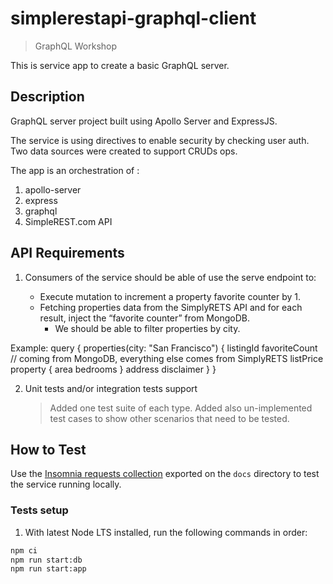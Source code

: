 # simplerestapi-graphql-client

> GraphQL Workshop

This is service app to create a basic GraphQL server.

## Description

GraphQL server project built using Apollo Server and ExpressJS.

The service is using directives to enable security by checking user auth. Two data sources were created to support CRUDs ops.

The app is an orchestration of :

1. apollo-server
2. express
3. graphql
4. SimpleREST.com API

## API Requirements

1. Consumers of the service should be able of use the serve endpoint to:

    - Execute mutation to increment a property favorite counter by 1.
    - Fetching properties data from the SimplyRETS API and for each result, inject the “favorite counter” from MongoDB.
        - We should be able to filter properties by city.

Example:
query {
properties(city: "San Francisco") {
listingId
favoriteCount // coming from MongoDB, everything else comes from SimplyRETS
listPrice
property {
area
bedrooms
}
address
disclaimer
}
}

2. Unit tests and/or integration tests support
    > Added one test suite of each type. Added also un-implemented test cases to show other scenarios that need to be tested.

## How to Test

Use the [Insomnia requests collection](docs/serviceRequestsCollection/Insomnia_SimpleREST.json) exported on the `docs` directory
to test the service running locally.

### Tests setup

1. With latest Node LTS installed, run the following commands in order:

```sh
npm ci
npm run start:db
npm run start:app
```

